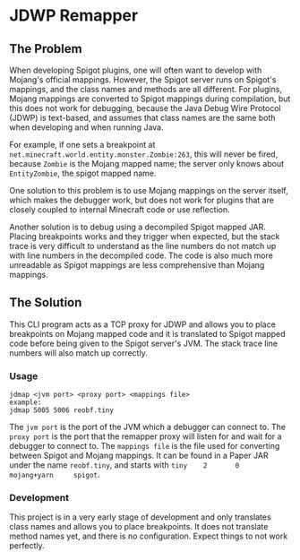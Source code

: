 # JDWP Remapper

## The Problem

When developing Spigot plugins, one will often want to develop with Mojang's official mappings. However, the Spigot server runs on Spigot's mappings, and the class names and methods are all different. For plugins, Mojang mappings are converted to Spigot mappings during compilation, but this does not work for debugging, because the Java Debug Wire Protocol (JDWP) is text-based, and assumes that class names are the same both when developing and when running Java.

For example, if one sets a breakpoint at `net.minecraft.world.entity.monster.Zombie:263`, this will never be fired, because `Zombie` is the Mojang mapped name; the server only knows about `EntityZombie`, the spigot mapped name.

One solution to this problem is to use Mojang mappings on the server itself, which makes the debugger work, but does not work for plugins that are closely coupled to internal Minecraft code or use reflection.

Another solution is to debug using a decompiled Spigot mapped JAR. Placing breakpoints works and they trigger when expected, but the stack trace is very difficult to understand as the line numbers do not match up with line numbers in the decompiled code. The code is also much more unreadable as Spigot mappings are less comprehensive than Mojang mappings.

## The Solution

This CLI program acts as a TCP proxy for JDWP and allows you to place breakpoints on Mojang mapped code and it is translated to Spigot mapped code before being given to the Spigot server's JVM. The stack trace line numbers will also match up correctly.

### Usage

```
jdmap <jvm port> <proxy port> <mappings file>
example:
jdmap 5005 5006 reobf.tiny
```

The `jvm port` is the port of the JVM which a debugger can connect to. The `proxy port` is the port that the remapper proxy will listen for and wait for a debugger to connect to. The `mappings file` is the file used for converting between Spigot and Mojang mappings. It can be found in a Paper JAR under the name `reobf.tiny`, and starts with `tiny    2       0       mojang+yarn     spigot`.

### Development

This project is in a very early stage of development and only translates class names and allows you to place breakpoints. It does not translate method names yet, and there is no configuration. Expect things to not work perfectly.
